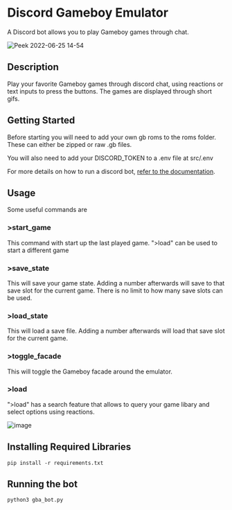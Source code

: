 # Discord Gameboy Emulator
A Discord bot allows you to play Gameboy games through chat.

![Peek 2022-06-25 14-54](https://user-images.githubusercontent.com/23387864/175774350-38de5ff7-c68b-42cc-a14b-6234c445c422.gif)


## Description
Play your favorite Gameboy games through discord chat, using reactions or
text inputs to press the buttons. The games are displayed through short gifs.

## Getting Started
Before starting you will need to add your own gb roms to the roms folder. These can either be zipped or raw .gb files.

You will also need to add your DISCORD_TOKEN to a .env file at src/.env

For more details on how to run a discord bot, [refer to the documentation](https://discordpy.readthedocs.io/en/stable/).

## Usage
Some useful commands are

### \>start_game

This command with start up the last played game. "\>load" can be used to start a different game

### \>save_state

This will save your game state. Adding a number afterwards will save to that save slot for the current game.
There is no limit to how many save slots can be used.

### \>load_state

This will load a save file. Adding a number afterwards will load that save slot for the current game.

### \>toggle_facade

This will toggle the Gameboy facade around the emulator.

### \>load

"\>load" has a search feature that allows to query your game libary and select options using reactions.

![image](https://user-images.githubusercontent.com/23387864/175774653-b848bb07-3926-468b-9205-e97f3962553d.png)



## Installing Required Libraries

```
pip install -r requirements.txt
```
## Running the bot
```
python3 gba_bot.py
```
